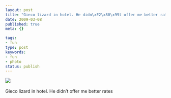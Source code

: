 ```yaml
---
layout: post
title: "Gieco lizard in hotel. He didn\xE2\x80\x99t offer me better rates"
date: 2009-03-08
published: true
meta: {}

tags:
- fun
type: post
keywords:
- fun
- photo
status: publish
---
```

![](http://media.eick.us/2011/05/4Lbi8pbnEkterj4jm87w6FU7o1_4001.jpg)<br /><br />Gieco lizard in hotel. He didn&#8217;t offer me better rates
